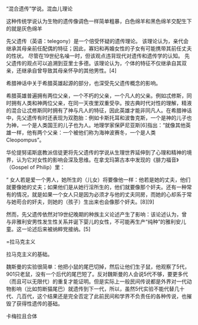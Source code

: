 



“混合遗传”学说。混血儿理论

这种传统学说认为生物的遗传像调色一样简单粗暴，白色绵羊和黑色绵羊交配生下的就是灰色绵羊

先父遗传（英语：telegony）是一个倍受怀疑的遗传理论。 该理论认为，亲代会继承其母亲前任配偶的特征；因此，寡妇和再婚女性的子女有可能携带其前任丈夫的性状。 尽管在19世纪名噪一时，但该观点违背现代对遗传和遗传学的认知。
先父遗传的观点可以追溯到亚里士多德。该理论认为，个体的特征不仅继承自其双亲，还继承自曾导致其母亲怀孕的其他男性。[4]

希腊神话中关于希腊英雄起源的部分，也深受先父遗传概念的影响。

希腊英雄普遍拥有两位父亲，一个不朽的父亲，一个凡人的父亲。例如忒修斯，同时拥有人类和神两位父亲，在同一天夜里双重受孕。按古典时代对性的理解，精液的混合让忒修斯同时拥有了神与凡人的特征，因此英雄才能非同凡人。在希腊神话中，先父遗传有时还表现为双胞胎：例如卡斯托耳和波鲁克斯，一个是神的儿子也为神，一个是人类国王的儿子也为人。地理学家保萨尼亚斯[6]指出：“就像其他英雄一样，他有两个父亲：一个被他们称为海神波赛冬，一个是人类Cleopompus”。


华伦提努诺斯底教派信徒更将先父遗传的学说从生理世界延伸到了心理和精神的境界，认为它对女性的影响会深及思维。在拿戈玛第古本中发现的《腓力福音》（Gospel of Philip）里：

“	女人若是爱一个男人，她所生的（儿女）将要像他一样：他若是她的丈夫，他们就要像她的丈夫；如果他们是从她行淫所生的，他们就要像那个奸夫。还有一种常有的情况，就是如果一个女人只是因为必须才与他的丈夫同房，而她的心却系于常与她苟合的奸夫，则她的（孩子）生出来也会像那个奸夫。[8][9]


然而，先父遗传依然对19世纪晚期的种族主义论述产生了影响：该论述认为，曾与非雅利安男性发生性关系并诞下婴儿的女性，不可能再生产“纯种”的雅利安儿童。这一论述后来被纳粹党接纳。[5]

=拉马克主义

拉马克主义的基础。

魏斯曼的实验很简单：他把小鼠的尾巴切掉，然后让他们生子鼠，他观察了5代，901只老鼠，没有一个后代的尾巴短了。反对魏斯曼的人会说5代不够，要更多代（而且可以无限代）的重复才能证明。但是实际上一般民间传说都是外界对一代动物影响（比如剪断猫尾巴）就遗传到下一代，所以，虽然5代实验不能代替几十代、几百代，这个结果还是完全否定了此前民间和学界不负责任的各种传说，也摧毁了获得性遗传的基础。

卡梅拉且合体 